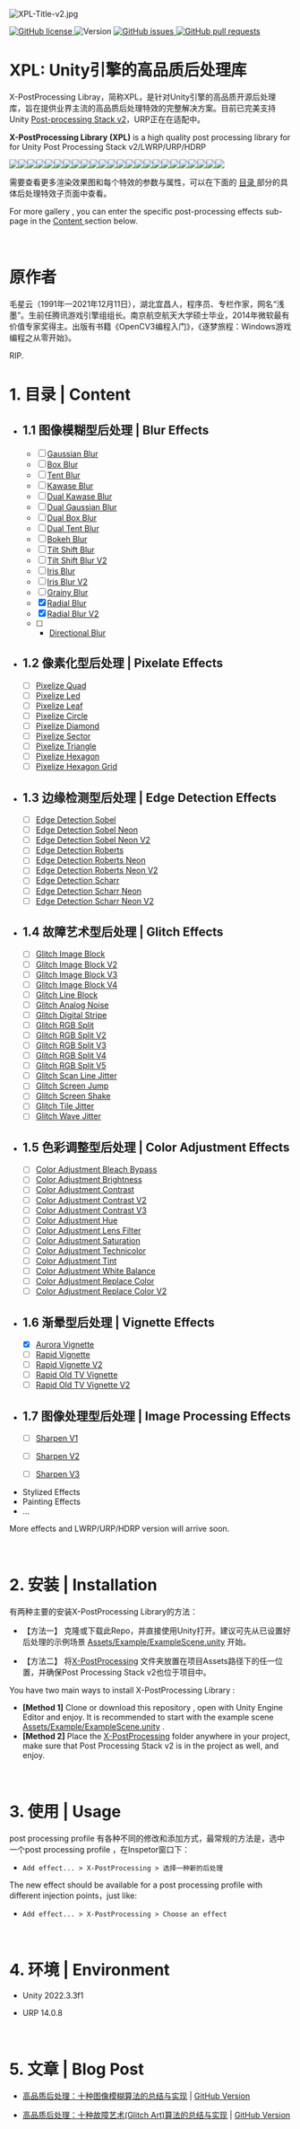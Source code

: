 
![XPL-Title-v2.jpg](https://raw.githubusercontent.com/QianMo/X-PostProcessing-Gallery/master/Media/XPL-Title-v2.jpg)
<p>
<a href="https://github.com/Shaun-Fong/X-PostProcessing-Library/blob/master/LICENSE">
    <img alt="GitHub license" src ="https://img.shields.io/github/license/Shaun-Fong/X-PostProcessing-Library" />
</a>
    <img alt="Version" src ="https://img.shields.io/badge/version-1.1.6-blue" />
<a href="https://github.com/Shaun-Fong/X-PostProcessing-Library/issues">
    <img alt="GitHub issues" src="https://img.shields.io/github/issues/Shaun-Fong/X-PostProcessing-Library">
</a>
<a href="https://github.com/Shaun-Fong/X-PostProcessing-Library/pulls">
    <img alt="GitHub pull requests" src ="https://img.shields.io/github/issues-pr/Shaun-Fong/X-PostProcessing-Library" />
</a>

# XPL: Unity引擎的高品质后处理库
</p>

X-PostProcessing Libray，简称XPL，是针对Unity引擎的高品质开源后处理库，旨在提供业界主流的高品质后处理特效的完整解决方案。目前已完美支持Unity [Post-processing Stack v2](https://github.com/Shaun-Fong/X-PostProcessing-Library/tree/post-processing-stack-v2)，URP正在在适配中。

**X-PostProcessing Library (XPL)** is a high quality post processing library for for Unity Post Processing Stack v2/LWRP/URP/HDRP

<img src="https://raw.githubusercontent.com/QianMo/X-PostProcessing-Gallery/master/Media/Title/GlitchRGBSplitV5-2.gif"  align="middle" /><img src="https://raw.githubusercontent.com/QianMo/X-PostProcessing-Gallery/master/Media/Title/GlitchLineBlock-2.gif" align="middle" /><img src="https://raw.githubusercontent.com/QianMo/X-PostProcessing-Gallery/master/Media/Title/GlitchWaveJitter-2.gif" align="middle" /><img src="https://raw.githubusercontent.com/QianMo/X-PostProcessing-Gallery/master/Media/Title/GlitchScanLineJitter-2.gif"  align="middle" /><img src="https://raw.githubusercontent.com/QianMo/X-PostProcessing-Gallery/master/Media/Title/GlitchImageBlock-2.gif"  align="middle" /><img src="https://raw.githubusercontent.com/QianMo/X-PostProcessing-Gallery/master/Media/Title/GlitchTileJitter-2.gif"  align="middle" /><img src="https://raw.githubusercontent.com/QianMo/X-PostProcessing-Gallery/master/Media/Title/ColorReplace.gif"  align="middle" /><img src="https://raw.githubusercontent.com/QianMo/X-PostProcessing-Gallery/master/Media/Title/ColorAdjustmentContrast.gif"  align="middle" /><img src="https://raw.githubusercontent.com/QianMo/X-PostProcessing-Gallery/master/Media/Title/ColorAdjustmentTechnicolor.gif"  align="middle" /><img src="https://raw.githubusercontent.com/QianMo/X-PostProcessing-Gallery/master/Media/Title/ColorAdjustmentContrastV3.gif"  align="middle" /><img src="https://raw.githubusercontent.com/QianMo/X-PostProcessing-Gallery/master/Media/Title/ColorAdjustmentContrastV2.gif"  align="middle" /><img src="https://raw.githubusercontent.com/QianMo/X-PostProcessing-Gallery/master/Media/Title/ColorAdjustmentHue.gif"  align="middle" /><img src="https://raw.githubusercontent.com/QianMo/X-PostProcessing-Gallery/master/Media/Title/BokehBlur.gif" align="middle" /><img src="https://raw.githubusercontent.com/QianMo/X-PostProcessing-Gallery/master/Media/Title/RadialBlurV2.gif" align="middle"/><img src="https://raw.githubusercontent.com/QianMo/X-PostProcessing-Gallery/master/Media/Title/GaussianBlur.gif" align="middle"/><img src="https://raw.githubusercontent.com/QianMo/X-PostProcessing-Gallery/master/Media/Title/DirectionalBlur-3.gif" align="middle"/><img src="https://raw.githubusercontent.com/QianMo/X-PostProcessing-Gallery/master/Media/Title/EdgeDetectionSobel2.gif" align="middle"/><img src="https://raw.githubusercontent.com/QianMo/X-PostProcessing-Gallery/master/Media/Title/EdgeDetectionRoberts1.gif" align="middle"/><img src="https://raw.githubusercontent.com/QianMo/X-PostProcessing-Gallery/master/Media/Title/PixelizeLed.gif" align="middle"/><img src="https://raw.githubusercontent.com/QianMo/X-PostProcessing-Gallery/master/Media/Title/PixelizeDiamond.gif" align="middle"/><img src="https://raw.githubusercontent.com/QianMo/X-PostProcessing-Gallery/master/Media/Title/PixelizeLeaf.gif" align="middle"/><img src="https://raw.githubusercontent.com/QianMo/X-PostProcessing-Gallery/master/Media/Title/PixelizeHexagon.gif" align="middle"/><img src="https://raw.githubusercontent.com/QianMo/X-PostProcessing-Gallery/master/Media/Title/PixelizeQuad.gif" align="middle"/><img src="https://raw.githubusercontent.com/QianMo/X-PostProcessing-Gallery/master/Media/Title/PixelizeHexagonGrid.gif" align="middle"/>




需要查看更多渲染效果图和每个特效的参数与属性，可以在下面的 [目录 ](#jump)  部分的具体后处理特效子页面中查看。

For more gallery , you can enter the specific post-processing effects sub-page in the [ Content ](#jump) section below.

<br>

# 原作者
毛星云（1991年—2021年12月11日），湖北宜昌人，程序员、专栏作家，网名“浅墨”。生前任腾讯游戏引擎组组长。南京航空航天大学硕士毕业，2014年微软最有价值专家奖得主。出版有书籍《OpenCV3编程入门》，《逐梦旅程：Windows游戏编程之从零开始》。

RIP.

<span id="jump">

 # 1. 目录 | Content 
 
 </span>


- ## 1.1 图像模糊型后处理 | Blur Effects
    + [ ] [Gaussian Blur](Packages/com.qianmo.x-postprocessing-library/Runtime/Effects/GaussianBlur)
    + [ ] [Box Blur](Packages/com.qianmo.x-postprocessing-library/Runtime/Effects/BoxBlur)
    + [ ] [Tent Blur](Packages/com.qianmo.x-postprocessing-library/Runtime/Effects/TentBlur)
    + [ ] [Kawase Blur](Packages/com.qianmo.x-postprocessing-library/Runtime/Effects/KawaseBlur)
    + [ ] [Dual Kawase Blur](Packages/com.qianmo.x-postprocessing-library/Runtime/Effects/DualKawaseBlur)
    + [ ] [Dual Gaussian Blur](Packages/com.qianmo.x-postprocessing-library/Runtime/Effects/DualGaussianBlur)
    + [ ] [Dual Box Blur](Packages/com.qianmo.x-postprocessing-library/Runtime/Effects/DualBoxBlur)
    + [ ] [Dual Tent Blur](Packages/com.qianmo.x-postprocessing-library/Runtime/Effects/DualTentBlur)
    + [ ] [Bokeh Blur](Packages/com.qianmo.x-postprocessing-library/Runtime/Effects/BokehBlur)
    + [ ] [Tilt Shift Blur](Packages/com.qianmo.x-postprocessing-library/Runtime/Effects/TiltShiftBlur)
    + [ ] [Tilt Shift Blur V2](Packages/com.qianmo.x-postprocessing-library/Runtime/Effects/TiltShiftBlurV2)
    + [ ] [Iris Blur](Packages/com.qianmo.x-postprocessing-library/Runtime/Effects/IrisBlur)
    + [ ] [Iris Blur V2](Packages/com.qianmo.x-postprocessing-library/Runtime/Effects/IrisBlurV2)
    + [ ] [Grainy Blur](Packages/com.qianmo.x-postprocessing-library/Runtime/Effects/GrainyBlur)
    + [x] [Radial Blur](Packages/com.qianmo.x-postprocessing-library/Runtime/Effects/RadialBlur)
    + [x] [Radial Blur V2](Packages/com.qianmo.x-postprocessing-library/Runtime/Effects/RadialBlurV2)
    + [ ] - [Directional Blur](Packages/com.qianmo.x-postprocessing-library/Runtime/Effects/DirectionalBlur)
- ## 1.2 像素化型后处理 | Pixelate Effects
    + [ ] [Pixelize Quad](Packages/com.qianmo.x-postprocessing-library/Runtime/Effects/PixelizeQuad)
    + [ ] [Pixelize Led](Packages/com.qianmo.x-postprocessing-library/Runtime/Effects/PixelizeLed)
    + [ ] [Pixelize Leaf](Packages/com.qianmo.x-postprocessing-library/Runtime/Effects/PixelizeLeaf)
    + [ ] [Pixelize Circle](Packages/com.qianmo.x-postprocessing-library/Runtime/Effects/PixelizeCircle)
    + [ ] [Pixelize Diamond](Packages/com.qianmo.x-postprocessing-library/Runtime/Effects/PixelizeDiamond)
    + [ ] [Pixelize Sector](Packages/com.qianmo.x-postprocessing-library/Runtime/Effects/PixelizeSector)
    + [ ] [Pixelize Triangle](Packages/com.qianmo.x-postprocessing-library/Runtime/Effects/PixelizeTriangle)
    + [ ] [Pixelize Hexagon](Packages/com.qianmo.x-postprocessing-library/Runtime/Effects/PixelizeHexagon)
    + [ ] [Pixelize Hexagon Grid](Packages/com.qianmo.x-postprocessing-library/Runtime/Effects/PixelizeHexagonGrid)
- ## 1.3 边缘检测型后处理 | Edge Detection Effects
    + [ ] [Edge Detection Sobel](Packages/com.qianmo.x-postprocessing-library/Runtime/Effects/EdgeDetectionSobel)
    + [ ] [Edge Detection Sobel Neon](Packages/com.qianmo.x-postprocessing-library/Runtime/Effects/EdgeDetectionSobelNeon)
    + [ ] [Edge Detection Sobel Neon V2](Packages/com.qianmo.x-postprocessing-library/Runtime/Effects/EdgeDetectionSobelNeonV2)
    + [ ] [Edge Detection Roberts](Packages/com.qianmo.x-postprocessing-library/Runtime/Effects/EdgeDetectionRoberts)
    + [ ] [Edge Detection Roberts Neon](Packages/com.qianmo.x-postprocessing-library/Runtime/Effects/EdgeDetectionRobertsNeon)
    + [ ] [Edge Detection Roberts Neon V2](Packages/com.qianmo.x-postprocessing-library/Runtime/Effects/EdgeDetectionRobertsNeonV2)
    + [ ] [Edge Detection Scharr](Packages/com.qianmo.x-postprocessing-library/Runtime/Effects/EdgeDetectionScharr)
    + [ ] [Edge Detection Scharr Neon](Packages/com.qianmo.x-postprocessing-library/Runtime/Effects/EdgeDetectionScharrNeon)
    + [ ] [Edge Detection Scharr Neon V2](Packages/com.qianmo.x-postprocessing-library/Runtime/Effects/EdgeDetectionScharrNeonV2)
- ## 1.4 故障艺术型后处理 | Glitch Effects
    + [ ] [Glitch Image Block](Packages/com.qianmo.x-postprocessing-library/Runtime/Effects/GlitchImageBlock)
    + [ ] [Glitch Image Block V2](Packages/com.qianmo.x-postprocessing-library/Runtime/Effects/GlitchImageBlockV2)
    + [ ] [Glitch Image Block V3](Packages/com.qianmo.x-postprocessing-library/Runtime/Effects/GlitchImageBlockV3)
    + [ ] [Glitch Image Block V4](Packages/com.qianmo.x-postprocessing-library/Runtime/Effects/GlitchImageBlockV4)
    + [ ] [Glitch Line Block](Packages/com.qianmo.x-postprocessing-library/Runtime/Effects/GlitchLineBlock)
    + [ ] [Glitch Analog Noise](Packages/com.qianmo.x-postprocessing-library/Runtime/Effects/GlitchAnalogNoise)
    + [ ] [Glitch Digital Stripe](Packages/com.qianmo.x-postprocessing-library/Runtime/Effects/GlitchDigitalStripe)
    + [ ] [Glitch RGB Split](Packages/com.qianmo.x-postprocessing-library/Runtime/Effects/GlitchRGBSplit)
    + [ ] [Glitch RGB Split V2](Packages/com.qianmo.x-postprocessing-library/Runtime/Effects/GlitchRGBSplitV2)
    + [ ] [Glitch RGB Split V3](Packages/com.qianmo.x-postprocessing-library/Runtime/Effects/GlitchRGBSplitV3)
    + [ ] [Glitch RGB Split V4](Packages/com.qianmo.x-postprocessing-library/Runtime/Effects/GlitchRGBSplitV4)
    + [ ] [Glitch RGB Split V5](Packages/com.qianmo.x-postprocessing-library/Runtime/Effects/GlitchRGBSplitV5)
    + [ ] [Glitch Scan Line Jitter](Packages/com.qianmo.x-postprocessing-library/Runtime/Effects/GlitchScanLineJitter)
    + [ ] [Glitch Screen Jump](Packages/com.qianmo.x-postprocessing-library/Runtime/Effects/GlitchScreenJump)
    + [ ] [Glitch Screen Shake](Packages/com.qianmo.x-postprocessing-library/Runtime/Effects/GlitchScreenShake)
    + [ ] [Glitch Tile Jitter](Packages/com.qianmo.x-postprocessing-library/Runtime/Effects/GlitchTileJitter)
    + [ ] [Glitch Wave Jitter](Packages/com.qianmo.x-postprocessing-library/Runtime/Effects/GlitchWaveJitter)
- ## 1.5 色彩调整型后处理 | Color Adjustment Effects
    + [ ] [Color Adjustment Bleach Bypass](Packages/com.qianmo.x-postprocessing-library/Runtime/Effects/ColorAdjustmentBleachBypass)
    + [ ] [Color Adjustment Brightness](Packages/com.qianmo.x-postprocessing-library/Runtime/Effects/ColorAdjustmentBrightness)
    + [ ] [Color Adjustment Contrast](Packages/com.qianmo.x-postprocessing-library/Runtime/Effects/ColorAdjustmentContrast)
    + [ ] [Color Adjustment Contrast V2](Packages/com.qianmo.x-postprocessing-library/Runtime/Effects/ColorAdjustmentContrastV2)
    + [ ] [Color Adjustment Contrast V3](Packages/com.qianmo.x-postprocessing-library/Runtime/Effects/ColorAdjustmentContrastV3)
    + [ ] [Color Adjustment Hue](Packages/com.qianmo.x-postprocessing-library/Runtime/Effects/ColorAdjustmentHue)
    + [ ] [Color Adjustment Lens Filter](Packages/com.qianmo.x-postprocessing-library/Runtime/Effects/ColorAdjustmentLensFilter)
    + [ ] [Color Adjustment Saturation](Packages/com.qianmo.x-postprocessing-library/Runtime/Effects/ColorAdjustmentSaturation)
    + [ ] [Color Adjustment Technicolor](Packages/com.qianmo.x-postprocessing-library/Runtime/Effects/ColorAdjustmentTechnicolor)
    + [ ] [Color Adjustment Tint](Packages/com.qianmo.x-postprocessing-library/Runtime/Effects/ColorAdjustmentTint)
    + [ ] [Color Adjustment White Balance](Packages/com.qianmo.x-postprocessing-library/Runtime/Effects/ColorAdjustmentWhiteBalance)
    + [ ] [Color Adjustment Replace Color](Packages/com.qianmo.x-postprocessing-library/Runtime/Effects/ColorReplace)
    + [ ] [Color Adjustment Replace Color V2](Packages/com.qianmo.x-postprocessing-library/Runtime/Effects/ColorReplaceV2)
- ## 1.6 渐晕型后处理 | Vignette Effects
    + [x] [Aurora Vignette](Packages/com.qianmo.x-postprocessing-library/Runtime/Effects/AuroraVignette)
    + [ ] [Rapid Vignette](Packages/com.qianmo.x-postprocessing-library/Runtime/Effects/RapidVignette)
    + [ ] [Rapid Vignette V2](Packages/com.qianmo.x-postprocessing-library/Runtime/Effects/RapidVignetteV2)
    + [ ] [Rapid Old TV Vignette](Packages/com.qianmo.x-postprocessing-library/Runtime/Effects/RapidOldTVVignette)
    + [ ] [Rapid Old TV Vignette V2](Packages/com.qianmo.x-postprocessing-library/Runtime/Effects/RapidOldTVVignetteV2)
- ## 1.7 图像处理型后处理 | Image Processing Effects
    + [ ] [Sharpen V1](Packages/com.qianmo.x-postprocessing-library/Runtime/Effects/SharpenV1)
    + [ ] [Sharpen V2](Packages/com.qianmo.x-postprocessing-library/Runtime/Effects/SharpenV2)
    + [ ] [Sharpen V3](Packages/com.qianmo.x-postprocessing-library/Runtime/Effects/SharpenV3)


- Stylized Effects
- Painting Effects
- ...

More effects and LWRP/URP/HDRP version will arrive soon.



<br>


# 2. 安装 | Installation

有两种主要的安装X-PostProcessing Library的方法：

- 【方法一】 克隆或下载此Repo，并直接使用Unity打开。建议可先从已设置好后处理的示例场景 [Assets/Example/ExampleScene.unity](Assets/Example/ExampleScene.unity) 开始。

- 【方法二】 将[X-PostProcessing](Assets/X-PostProcessing) 文件夹放置在项目Assets路径下的任一位置，并确保Post Processing Stack v2也位于项目中。

You have two main ways to install X-PostProcessing Library :

- **[Method 1]**   Clone or download this repository , open with Unity Engine Editor and enjoy. It is recommended to start with the example scene [Assets/Example/ExampleScene.unity](Assets/Example/ExampleScene.unity) .
- **[Method 2]**  Place the [X-PostProcessing](Assets/X-PostProcessing) folder anywhere in your project, make sure that Post Processing Stack v2 is in the project as well, and enjoy.


<br>



# 3. 使用 | Usage


post processing profile 有各种不同的修改和添加方式，最常规的方法是，选中一个post processing profile ，在Inspetor窗口下：

- `Add effect... > X-PostProcessing > 选择一种新的后处理`

The new effect should be available for a post processing profile with different injection points，just like:

- `Add effect... > X-PostProcessing > Choose an effect`

<br>



# 4. 环境 | Environment

- Unity 2022.3.3f1

- URP 14.0.8

<br>


# 5. 文章 |  Blog Post

- [高品质后处理：十种图像模糊算法的总结与实现](https://zhuanlan.zhihu.com/p/125744132) | [GitHub Version](https://github.com/QianMo/Game-Programmer-Study-Notes/blob/master/Content/%E9%AB%98%E5%93%81%E8%B4%A8%E5%90%8E%E5%A4%84%E7%90%86%EF%BC%9A%E5%8D%81%E7%A7%8D%E5%9B%BE%E5%83%8F%E6%A8%A1%E7%B3%8A%E7%AE%97%E6%B3%95%E7%9A%84%E6%80%BB%E7%BB%93%E4%B8%8E%E5%AE%9E%E7%8E%B0/README.md)

- [高品质后处理：十种故障艺术(Glitch Art)算法的总结与实现](https://zhuanlan.zhihu.com/p/148256756) | [GitHub Version](https://github.com/QianMo/Game-Programmer-Study-Notes/blob/master/Content/%E9%AB%98%E5%93%81%E8%B4%A8%E5%90%8E%E5%A4%84%E7%90%86%EF%BC%9A%E5%8D%81%E7%A7%8D%E6%95%85%E9%9A%9C%E8%89%BA%E6%9C%AF%EF%BC%88Glitch%20Art%EF%BC%89%E7%AE%97%E6%B3%95%E7%9A%84%E6%80%BB%E7%BB%93%E4%B8%8E%E5%AE%9E%E7%8E%B0/README.md)

<br>




 

